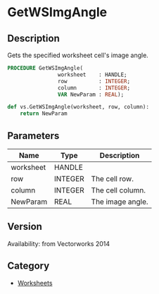 # GetWSImgAngle

## Description
Gets the specified worksheet cell's image angle.

```pascal
PROCEDURE GetWSImgAngle(
				worksheet    : HANDLE;
				row          : INTEGER;
				column       : INTEGER;
				VAR NewParam : REAL);
```

```python
def vs.GetWSImgAngle(worksheet, row, column):
    return NewParam
```

## Parameters
|Name|Type|Description|
|---|---|---|
|worksheet|HANDLE|   |
|row|INTEGER|The cell row.|
|column|INTEGER|The cell column.|
|NewParam|REAL|The image angle.|

## Version
Availability: from Vectorworks 2014

## Category
* [Worksheets](../Categories/Worksheets.md)
